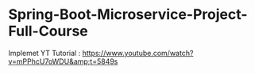 # Spring-Boot-Microservice-Project-Full-Course
Implemet YT Tutorial :   https://www.youtube.com/watch?v=mPPhcU7oWDU&amp;t=5849s
